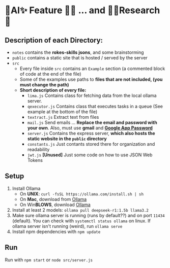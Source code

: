 # 🧠AI✨ Feature 🍌🙉 ... and 👨‍🔬Research🧪

## Description of each Directory:
- `notes` contains the **rokes-skills jsons**, and some brainstorming
- `public` contains a static site that is hosted / served by the server
- `src`
    - Every file inside `src` contains an `Example` section (a commented block of code at the end of the file)
    - Some of the examples use paths to **files that are not included, (you must change the path)**
    - **Short description of every file:**
        - `lima.js` Contains class for fetching data from the local ollama server.
        - `qexecutor.js` Contains class that executes tasks in a queue (See example at the bottom of the file)
        - `textract.js` Extract text from files
        - `mail.js` Send emails ... **Replace the email and password with your own**. Also, must use **gmail** and [**Google App Password**](https://myaccount.google.com/apppasswords?pli=1&rapt=AEjHL4OXXKazkNei9K3IXoyWP0j7RrXfYRN6ynWifgijP32H0ImSIBfuO1tspi39NWe-AkyckGEFgXOmg5Ib2xX1ZspJusFz20bl6EvJy_430U64V_09QfI)
        - `server.js` Contains the express server, **which also hosts the static website in the `public` directory** 
        - `constants.js` Just contants stored there for organization and readability
        - `jwt.js` **[Unused]** Just some code on how to use JSON Web Tokens

## Setup
 1. Install Ollama
     - On **UNIX**: `curl -fsSL https://ollama.com/install.sh | sh`
     - On **Mac**, download from [Ollama](https://ollama.com/download/mac)
     - On Win**BLOWS**, download [Ollama](https://ollama.com/download/windows)
 2. Install at least 2 models: `ollama pull deepseek-r1:1.5b llama3.2`
 3. Make sure ollama server is running (runs by default??) and on port `11434` (default). You can check with `systemctl status ollama` on linux. If ollama server isn't running (weird), run `ollama serve`
 4. Install npm dependencies with `npm update`

## Run
Run with `npm start` or `node src/server.js`



